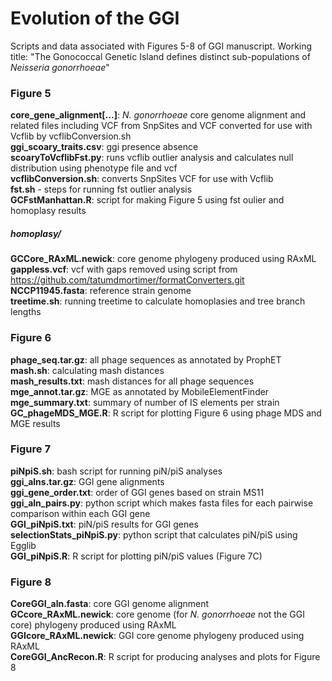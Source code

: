 # Evolution of the GGI
Scripts and data associated with Figures 5-8 of GGI manuscript.
Working title: "The Gonococcal Genetic Island defines distinct sub-populations of *Neisseria gonorrhoeae*"  

### Figure 5
**core\_gene\_alignment[...]**: *N. gonorrhoeae* core genome alignment and related files including VCF from SnpSites and VCF converted for use with Vcflib by vcflibConversion.sh  
**ggi\_scoary\_traits.csv**: ggi presence absence  
**scoaryToVcflibFst.py**: runs vcflib outlier analysis and calculates null distribution using phenotype file and vcf   
**vcflibConversion.sh**: converts SnpSites VCF for use with Vcflib  
**fst.sh** - steps for running fst outlier analysis  
**GCFstManhattan.R**: script for making Figure 5 using fst oulier and homoplasy results  

##### homoplasy/
**GCCore\_RAxML.newick**: core genome phylogeny produced using RAxML  
**gappless.vcf**: vcf with gaps removed using script from https://github.com/tatumdmortimer/formatConverters.git  
**NCCP11945.fasta**: reference strain genome  
**treetime.sh**: running treetime to calculate homoplasies and tree branch lengths  

### Figure 6
**phage_seq.tar.gz**: all phage sequences as annotated by ProphET  
**mash.sh**: calculating mash distances  
**mash\_results.txt**: mash distances for all phage sequences  
**mge\_annot.tar.gz**: MGE as annotated by MobileElementFinder  
**mge\_summary.txt**: summary of number of IS elements per strain  
**GC\_phageMDS\_MGE.R**: R script for plotting Figure 6 using phage MDS and MGE results  

### Figure 7
**piNpiS.sh**: bash script for running piN/piS analyses  
**ggi\_alns.tar.gz**: GGI gene alignments  
**ggi\_gene\_order.txt**: order of GGI genes based on strain MS11  
**ggi\_aln\_pairs.py**: python script which makes fasta files for each pairwise comparison within each GGI gene  
**GGI\_piNpiS.txt**: piN/piS results for GGI genes  
**selectionStats\_piNpiS.py**: python script that calculates piN/piS using Egglib  
**GGI\_piNpiS.R**: R script for plotting piN/piS values (Figure 7C)  

### Figure 8
**CoreGGI\_aln.fasta**: core GGI genome alignment  
**GCcore\_RAxML.newick**: core genome (for *N. gonorrhoeae* not the GGI core) phylogeny produced using RAxML  
**GGIcore\_RAxML.newick**: GGI core genome phylogeny produced using RAxML  
**CoreGGI\_AncRecon.R**: R script for producing analyses and plots for Figure 8  

